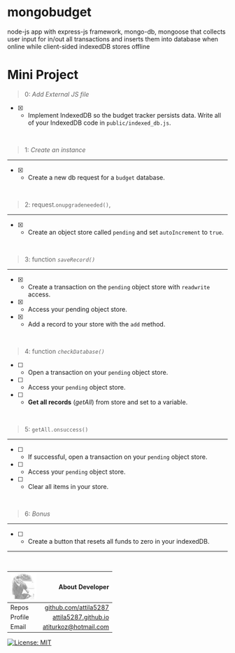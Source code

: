 # mongobudget
node-js app with express-js framework, mongo-db, mongoose that collects user input for in/out all transactions and inserts them into database when online while client-sided indexedDB stores offline


 Mini Project
===

>  0:  *Add External JS file*
- [x] - Implement IndexedDB so the budget tracker persists data. Write all of your IndexedDB code in `public/indexed_db.js`.

<br>

>  1: *Create an instance*
---
- [x] - Create a new db request for a `budget` database.

<br>

>  2: request.`onupgradeneeded()`, 
---
- [x] -  Create an object store called `pending` and set `autoIncrement` to `true`.


<br>

>  3: function *`saveRecord()`*
---
- [x] - Create a transaction on the `pending` object store with `readwrite` access.

- [x] - Access your pending object store.

- [x] - Add a record to your store with the `add` method.


<br>

>  4: function *`checkDatabase()`*
- [ ] - Open a transaction on your `pending` object store.

- [ ] - Access your `pending` object store.

- [ ] - **Get all records** (*getAll*) from store and set to a variable.

<br>

>  5: `getAll.onsuccess()`
---
- [ ] - If successful, open a transaction on your `pending` object store.
- [ ] - Access your `pending` object store.
- [ ] - Clear all items in your store.

<br>

>  6: *Bonus*
---
- [ ] - Create a button that resets all funds to zero in your indexedDB.

***

<br>

| ![dev]( https://raw.githubusercontent.com/attila5287/img_readme/main/all/dev.jpg "dev-icon") | About Developer | 
| -------------   | -------------: |
| Repos | [github.com/attila5287 ](https://github.com/attila5287/) |
| Profile | [ attila5287.github.io ](https:///attila5287.github.io/) |
| Email    |  atiturkoz@hotmail.com | 


[![License: MIT](https://img.shields.io/badge/License-MIT-yellow.svg)](https://opensource.org/licenses/MIT) 

